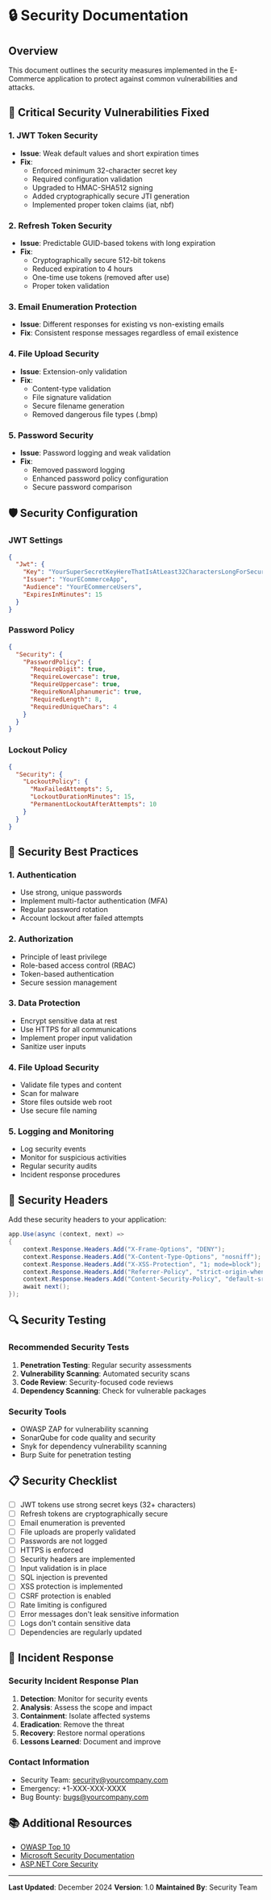 # 🔒 Security Documentation

## Overview
This document outlines the security measures implemented in the E-Commerce application to protect against common vulnerabilities and attacks.

## 🚨 Critical Security Vulnerabilities Fixed

### 1. JWT Token Security
- **Issue**: Weak default values and short expiration times
- **Fix**: 
  - Enforced minimum 32-character secret key
  - Required configuration validation
  - Upgraded to HMAC-SHA512 signing
  - Added cryptographically secure JTI generation
  - Implemented proper token claims (iat, nbf)

### 2. Refresh Token Security
- **Issue**: Predictable GUID-based tokens with long expiration
- **Fix**:
  - Cryptographically secure 512-bit tokens
  - Reduced expiration to 4 hours
  - One-time use tokens (removed after use)
  - Proper token validation

### 3. Email Enumeration Protection
- **Issue**: Different responses for existing vs non-existing emails
- **Fix**: Consistent response messages regardless of email existence

### 4. File Upload Security
- **Issue**: Extension-only validation
- **Fix**:
  - Content-type validation
  - File signature validation
  - Secure filename generation
  - Removed dangerous file types (.bmp)

### 5. Password Security
- **Issue**: Password logging and weak validation
- **Fix**:
  - Removed password logging
  - Enhanced password policy configuration
  - Secure password comparison

## 🛡️ Security Configuration

### JWT Settings
```json
{
  "Jwt": {
    "Key": "YourSuperSecretKeyHereThatIsAtLeast32CharactersLongForSecurity",
    "Issuer": "YourECommerceApp",
    "Audience": "YourECommerceUsers",
    "ExpiresInMinutes": 15
  }
}
```

### Password Policy
```json
{
  "Security": {
    "PasswordPolicy": {
      "RequireDigit": true,
      "RequireLowercase": true,
      "RequireUppercase": true,
      "RequireNonAlphanumeric": true,
      "RequiredLength": 8,
      "RequiredUniqueChars": 4
    }
  }
}
```

### Lockout Policy
```json
{
  "Security": {
    "LockoutPolicy": {
      "MaxFailedAttempts": 5,
      "LockoutDurationMinutes": 15,
      "PermanentLockoutAfterAttempts": 10
    }
  }
}
```

## 🔐 Security Best Practices

### 1. Authentication
- Use strong, unique passwords
- Implement multi-factor authentication (MFA)
- Regular password rotation
- Account lockout after failed attempts

### 2. Authorization
- Principle of least privilege
- Role-based access control (RBAC)
- Token-based authentication
- Secure session management

### 3. Data Protection
- Encrypt sensitive data at rest
- Use HTTPS for all communications
- Implement proper input validation
- Sanitize user inputs

### 4. File Upload Security
- Validate file types and content
- Scan for malware
- Store files outside web root
- Use secure file naming

### 5. Logging and Monitoring
- Log security events
- Monitor for suspicious activities
- Regular security audits
- Incident response procedures

## 🚨 Security Headers

Add these security headers to your application:

```csharp
app.Use(async (context, next) =>
{
    context.Response.Headers.Add("X-Frame-Options", "DENY");
    context.Response.Headers.Add("X-Content-Type-Options", "nosniff");
    context.Response.Headers.Add("X-XSS-Protection", "1; mode=block");
    context.Response.Headers.Add("Referrer-Policy", "strict-origin-when-cross-origin");
    context.Response.Headers.Add("Content-Security-Policy", "default-src 'self'");
    await next();
});
```

## 🔍 Security Testing

### Recommended Security Tests
1. **Penetration Testing**: Regular security assessments
2. **Vulnerability Scanning**: Automated security scans
3. **Code Review**: Security-focused code reviews
4. **Dependency Scanning**: Check for vulnerable packages

### Security Tools
- OWASP ZAP for vulnerability scanning
- SonarQube for code quality and security
- Snyk for dependency vulnerability scanning
- Burp Suite for penetration testing

## 📋 Security Checklist

- [ ] JWT tokens use strong secret keys (32+ characters)
- [ ] Refresh tokens are cryptographically secure
- [ ] Email enumeration is prevented
- [ ] File uploads are properly validated
- [ ] Passwords are not logged
- [ ] HTTPS is enforced
- [ ] Security headers are implemented
- [ ] Input validation is in place
- [ ] SQL injection is prevented
- [ ] XSS protection is implemented
- [ ] CSRF protection is enabled
- [ ] Rate limiting is configured
- [ ] Error messages don't leak sensitive information
- [ ] Logs don't contain sensitive data
- [ ] Dependencies are regularly updated

## 🚨 Incident Response

### Security Incident Response Plan
1. **Detection**: Monitor for security events
2. **Analysis**: Assess the scope and impact
3. **Containment**: Isolate affected systems
4. **Eradication**: Remove the threat
5. **Recovery**: Restore normal operations
6. **Lessons Learned**: Document and improve

### Contact Information
- Security Team: security@yourcompany.com
- Emergency: +1-XXX-XXX-XXXX
- Bug Bounty: bugs@yourcompany.com

## 📚 Additional Resources

- [OWASP Top 10](https://owasp.org/www-project-top-ten/)
- [Microsoft Security Documentation](https://docs.microsoft.com/en-us/azure/security/)
- [ASP.NET Core Security](https://docs.microsoft.com/en-us/aspnet/core/security/)

---

**Last Updated**: December 2024
**Version**: 1.0
**Maintained By**: Security Team 